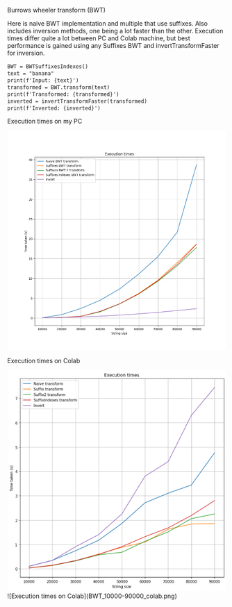 Burrows wheeler transform (BWT)

Here is naive BWT implementation and multiple that use suffixes.
Also includes inversion methods, one being a lot faster than the other.
Execution times differ quite a lot between PC and Colab machine, but best performance is gained using any Suffixes BWT and invertTransformFaster for inversion.

```
BWT = BWTSuffixesIndexes()
text = "banana"
print(f'Input: {text}')
transformed = BWT.transform(text)
print(f'Transformed: {transformed}')
inverted = invertTransformFaster(transformed)
print(f'Inverted: {inverted}')
```
Execution times on my PC

<img src=".\BWT_10000-90000.png" width="600">

Execution times on Colab

<img src=".\BWT_10000-90000_colab.png" width="600">
![Execution times on Colab](BWT_10000-90000_colab.png)